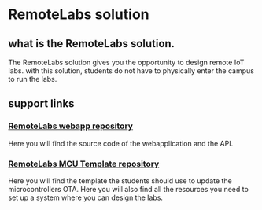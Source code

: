 # RemoteLabs solution 
## what is the RemoteLabs solution.

The RemoteLabs solution gives you the opportunity to design remote IoT labs. with this solution, students do not have to physically enter the campus to run the labs.

## support links
### [RemoteLabs webapp repository](https://github.com/glcr/RemoteLabs)
Here you will find the source code of the webapplication and the API.

### [RemoteLabs MCU Template repository](https://github.com/glcr/RemoteLabsArduinoTemplates)
Here you will find the template the students should use to update the microcontrollers OTA.
Here you will also find all the resources you need to set up a system where you can design the labs.

